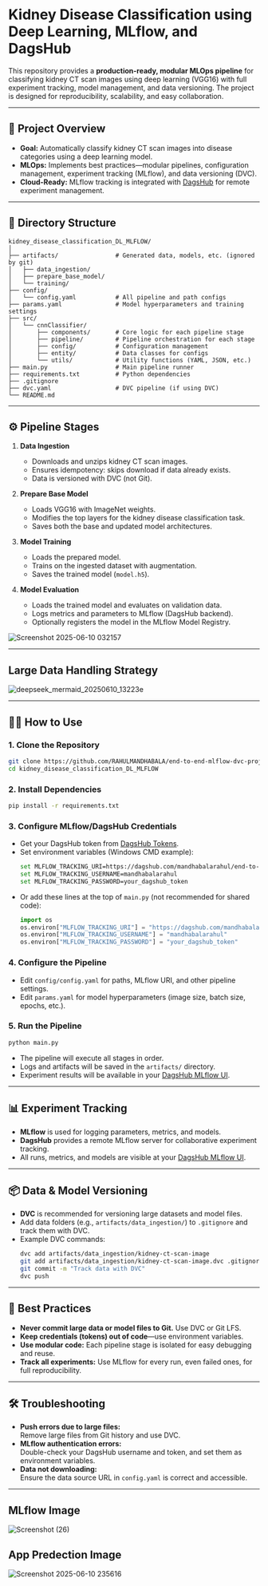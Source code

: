 # Kidney Disease Classification using Deep Learning, MLflow, and DagsHub

This repository provides a **production-ready, modular MLOps pipeline** for classifying kidney CT scan images using deep learning (VGG16) with full experiment tracking, model management, and data versioning. The project is designed for reproducibility, scalability, and easy collaboration.

---

## 🚀 Project Overview

- **Goal:** Automatically classify kidney CT scan images into disease categories using a deep learning model.
- **MLOps:** Implements best practices—modular pipelines, configuration management, experiment tracking (MLflow), and data versioning (DVC).
- **Cloud-Ready:** MLflow tracking is integrated with [DagsHub](https://dagshub.com/mandhabalarahul/kidney_disease_classification_DL_MLFLOW.mlflow) for remote experiment management.

---

## 📁 Directory Structure

```
kidney_disease_classification_DL_MLFLOW/
│
├── artifacts/                # Generated data, models, etc. (ignored by git)
│   ├── data_ingestion/
│   ├── prepare_base_model/
│   └── training/
├── config/
│   └── config.yaml           # All pipeline and path configs
├── params.yaml               # Model hyperparameters and training settings
├── src/
│   └── cnnClassifier/
│       ├── components/       # Core logic for each pipeline stage
│       ├── pipeline/         # Pipeline orchestration for each stage
│       ├── config/           # Configuration management
│       ├── entity/           # Data classes for configs
│       └── utils/            # Utility functions (YAML, JSON, etc.)
├── main.py                   # Main pipeline runner
├── requirements.txt          # Python dependencies
├── .gitignore
├── dvc.yaml                  # DVC pipeline (if using DVC)
└── README.md
```

---

## ⚙️ Pipeline Stages

1. **Data Ingestion**
    - Downloads and unzips kidney CT scan images.
    - Ensures idempotency: skips download if data already exists.
    - Data is versioned with DVC (not Git).

2. **Prepare Base Model**
    - Loads VGG16 with ImageNet weights.
    - Modifies the top layers for the kidney disease classification task.
    - Saves both the base and updated model architectures.

3. **Model Training**
    - Loads the prepared model.
    - Trains on the ingested dataset with augmentation.
    - Saves the trained model (`model.h5`).

4. **Model Evaluation**
    - Loads the trained model and evaluates on validation data.
    - Logs metrics and parameters to MLflow (DagsHub backend).
    - Optionally registers the model in the MLflow Model Registry.
  
![Screenshot 2025-06-10 032157](https://github.com/user-attachments/assets/d9268d05-f658-4352-b55d-aaeb69bab9e0)


---
##  Large Data Handling Strategy
![deepseek_mermaid_20250610_13223e](https://github.com/user-attachments/assets/a6ceb146-c448-40fb-9729-6bcd336466f7)

---


## 🧑‍💻 How to Use

### 1. **Clone the Repository**
```sh
git clone https://github.com/RAHULMANDHABALA/end-to-end-mlflow-dvc-project.git
cd kidney_disease_classification_DL_MLFLOW
```

### 2. **Install Dependencies**
```sh
pip install -r requirements.txt
```

### 3. **Configure MLflow/DagsHub Credentials**
- Get your DagsHub token from [DagsHub Tokens](https://dagshub.com/user/settings/tokens).
- Set environment variables (Windows CMD example):
  ```sh
  set MLFLOW_TRACKING_URI=https://dagshub.com/mandhabalarahul/end-to-end-mlflow-dvc-project.mlflow
  set MLFLOW_TRACKING_USERNAME=mandhabalarahul
  set MLFLOW_TRACKING_PASSWORD=your_dagshub_token
  ```
- Or add these lines at the top of `main.py` (not recommended for shared code):
  ```python
  import os
  os.environ["MLFLOW_TRACKING_URI"] = "https://dagshub.com/mandhabalarahul/end-to-end-mlflow-dvc-project.mlflow"
  os.environ["MLFLOW_TRACKING_USERNAME"] = "mandhabalarahul"
  os.environ["MLFLOW_TRACKING_PASSWORD"] = "your_dagshub_token"
  ```

### 4. **Configure the Pipeline**
- Edit `config/config.yaml` for paths, MLflow URI, and other pipeline settings.
- Edit `params.yaml` for model hyperparameters (image size, batch size, epochs, etc.).

### 5. **Run the Pipeline**
```sh
python main.py
```
- The pipeline will execute all stages in order.
- Logs and artifacts will be saved in the `artifacts/` directory.
- Experiment results will be available in your [DagsHub MLflow UI](https://dagshub.com/mandhabalarahul/kidney_disease_classification_DL_MLFLOW.mlflow).

---

## 📊 Experiment Tracking

- **MLflow** is used for logging parameters, metrics, and models.
- **DagsHub** provides a remote MLflow server for collaborative experiment tracking.
- All runs, metrics, and models are visible at your [DagsHub MLflow UI](https://dagshub.com/mandhabalarahul/kidney_disease_classification_DL_MLFLOW.mlflow).

---

## 📦 Data & Model Versioning

- **DVC** is recommended for versioning large datasets and model files.
- Add data folders (e.g., `artifacts/data_ingestion/`) to `.gitignore` and track them with DVC.
- Example DVC commands:
  ```sh
  dvc add artifacts/data_ingestion/kidney-ct-scan-image
  git add artifacts/data_ingestion/kidney-ct-scan-image.dvc .gitignore
  git commit -m "Track data with DVC"
  dvc push
  ```

---

## 📝 Best Practices

- **Never commit large data or model files to Git.** Use DVC or Git LFS.
- **Keep credentials (tokens) out of code**—use environment variables.
- **Use modular code:** Each pipeline stage is isolated for easy debugging and reuse.
- **Track all experiments:** Use MLflow for every run, even failed ones, for full reproducibility.

---

## 🛠️ Troubleshooting

- **Push errors due to large files:**  
  Remove large files from Git history and use DVC.
- **MLflow authentication errors:**  
  Double-check your DagsHub username and token, and set them as environment variables.
- **Data not downloading:**  
  Ensure the data source URL in `config.yaml` is correct and accessible.

---

## MLflow Image


![Screenshot (26)](https://github.com/user-attachments/assets/fb3b0120-bb10-4afe-a617-2b33fe9ff4c4)


## App Predection Image
  
![Screenshot 2025-06-10 235616](https://github.com/user-attachments/assets/fd9973c4-9b18-4971-9571-19d4408609f2)


